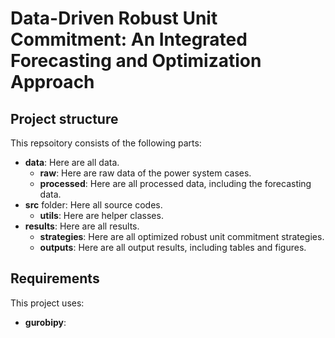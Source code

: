 # Data-Driven Robust Unit Commitment: An Integrated Forecasting and Optimization Approach

## Project structure

This repsoitory consists of the following parts:

- **data**: Here are all data.
  - **raw**: Here are raw data of the power system cases.
  - **processed**: Here are all processed data, including the forecasting data.
- **src** folder: Here all source codes.
  - **utils**: Here are helper classes.
- **results**: Here are all results.
  - **strategies**: Here are all optimized robust unit commitment strategies.
  - **outputs**: Here are all output results, including tables and figures.

## Requirements

This project uses:

- **gurobipy**:
